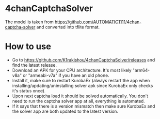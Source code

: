 # 4chanCaptchaSolver

The model is taken from https://github.com/AUTOMATIC1111/4chan-captcha-solver and converted into tflite format.

# How to use
- Go to https://github.com/K1rakishou/4chanCaptchaSolver/releases and find the latest release.
- Download an APK for your CPU architecture. It's most likely "arm64-v8a" or "armeabi-v7a" if you have an old phone.
- Install it, make sure to restart KurobaEx (always restart the app when installing/updating/uninstalling solver apk since KurobaEx only checks it's status once).
- Upon next captcha load it should be solved automatically. You don't need to run the captcha solver app at all, everything is automated.
- If it says that there is a version mismatch then make sure KurobaEx and the solver app are both updated to the latest version.
